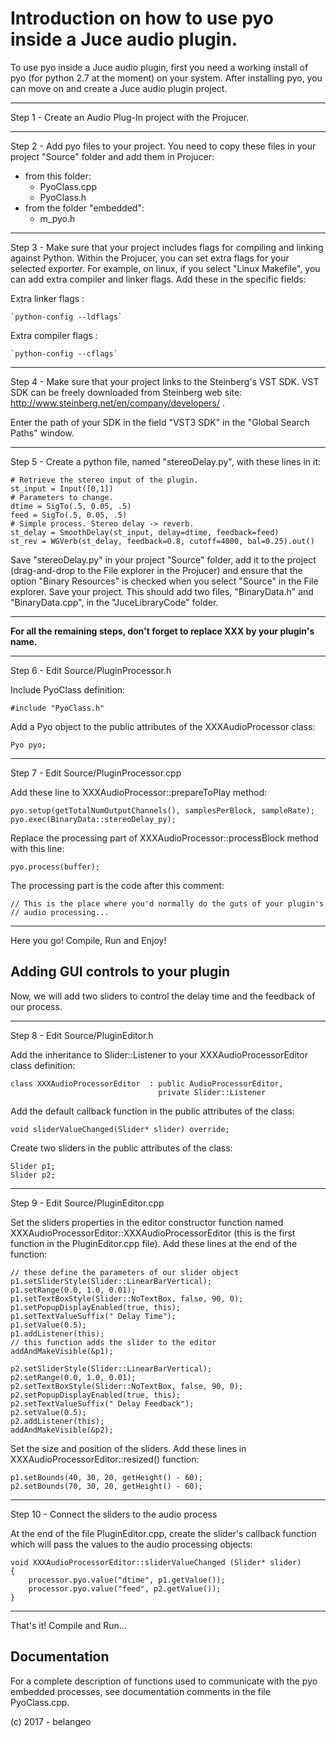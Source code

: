 Introduction on how to use pyo inside a Juce audio plugin.
========================================================== 

To use pyo inside a Juce audio plugin, first you need a working 
install of pyo (for python 2.7 at the moment) on your system.
After installing pyo, you can move on and create a Juce audio plugin project.

------------------------------------------------------------------------------
Step 1 - Create an Audio Plug-In project with the Projucer. 

------------------------------------------------------------------------------
Step 2 - Add pyo files to your project. You need to copy these files in your
project "Source" folder and add them in Projucer:

- from this folder:
  * PyoClass.cpp
  * PyoClass.h
- from the folder "embedded":
  * m_pyo.h

------------------------------------------------------------------------------
Step 3 - Make sure that your project includes flags for compiling 
and linking against Python. Within the Projucer, you can set extra
flags for your selected exporter. For example, on linux, if you select
"Linux Makefile", you can add extra compiler and linker flags. Add 
these in the specific fields:

Extra linker flags :

    `python-config --ldflags`

Extra compiler flags :

    `python-config --cflags`

------------------------------------------------------------------------------
Step 4 - Make sure that your project links to the Steinberg's VST SDK.
VST SDK can be freely downloaded from Steinberg web site:
http://www.steinberg.net/en/company/developers/ .

Enter the path of your SDK in the field "VST3 SDK" in the "Global Search Paths"
window.

------------------------------------------------------------------------------
Step 5 - Create a python file, named "stereoDelay.py", with these lines in 
it:

    # Retrieve the stereo input of the plugin.
    st_input = Input([0,1])
    # Parameters to change.
    dtime = SigTo(.5, 0.05, .5)
    feed = SigTo(.5, 0.05, .5)
    # Simple process. Stereo delay -> reverb.
    st_delay = SmoothDelay(st_input, delay=dtime, feedback=feed)
    st_rev = WGVerb(st_delay, feedback=0.8, cutoff=4000, bal=0.25).out()

Save "stereoDelay.py" in your project "Source" folder, add it to the project 
(drag-and-drop to the File explorer in the Projucer) and ensure that the 
option "Binary Resources" is checked when you select "Source" in the File 
explorer. Save your project. This should add two files, "BinaryData.h" and 
"BinaryData.cpp", in the "JuceLibraryCode" folder.
 
------------------------------------------------------------------------------

**For all the remaining steps, don't forget to replace XXX by your plugin's
name.**

------------------------------------------------------------------------------

Step 6 - Edit Source/PluginProcessor.h

Include PyoClass definition:

    #include "PyoClass.h"

Add a Pyo object to the public attributes of the XXXAudioProcessor class:

    Pyo pyo;

------------------------------------------------------------------------------
Step 7 - Edit Source/PluginProcessor.cpp

Add these line to XXXAudioProcessor::prepareToPlay method:

    pyo.setup(getTotalNumOutputChannels(), samplesPerBlock, sampleRate);
    pyo.exec(BinaryData::stereoDelay_py);

Replace the processing part of XXXAudioProcessor::processBlock method with this
line:

    pyo.process(buffer);

The processing part is the code after this comment:

    // This is the place where you'd normally do the guts of your plugin's
    // audio processing...

------------------------------------------------------------------------------

Here you go! Compile, Run and Enjoy!


Adding GUI controls to your plugin
----------------------------------

Now, we will add two sliders to control the delay time and the feedback
of our process.

------------------------------------------------------------------------------
Step 8 - Edit Source/PluginEditor.h

Add the inheritance to Slider::Listener to your XXXAudioProcessorEditor
class definition:

    class XXXAudioProcessorEditor  : public AudioProcessorEditor, 
                                     private Slider::Listener
 
Add the default callback function in the public attributes of the class:
    
    void sliderValueChanged(Slider* slider) override;

Create two sliders in the public attributes of the class:
    
    Slider p1;
    Slider p2;

------------------------------------------------------------------------------
Step 9 - Edit Source/PluginEditor.cpp

Set the sliders properties in the editor constructor function named
XXXAudioProcessorEditor::XXXAudioProcessorEditor (this is the first function
in the PluginEditor.cpp file). Add these lines at the end of the function:
    
    // these define the parameters of our slider object
    p1.setSliderStyle(Slider::LinearBarVertical);
    p1.setRange(0.0, 1.0, 0.01);
    p1.setTextBoxStyle(Slider::NoTextBox, false, 90, 0);
    p1.setPopupDisplayEnabled(true, this);
    p1.setTextValueSuffix(" Delay Time");
    p1.setValue(0.5);
    p1.addListener(this);
    // this function adds the slider to the editor
    addAndMakeVisible(&p1);

    p2.setSliderStyle(Slider::LinearBarVertical);
    p2.setRange(0.0, 1.0, 0.01);
    p2.setTextBoxStyle(Slider::NoTextBox, false, 90, 0);
    p2.setPopupDisplayEnabled(true, this);
    p2.setTextValueSuffix(" Delay Feedback");
    p2.setValue(0.5);
    p2.addListener(this);
    addAndMakeVisible(&p2);

Set the size and position of the sliders. Add these lines in 
XXXAudioProcessorEditor::resized() function:
    
    p1.setBounds(40, 30, 20, getHeight() - 60);
    p2.setBounds(70, 30, 20, getHeight() - 60);

------------------------------------------------------------------------------
Step 10 - Connect the sliders to the audio process

At the end of the file PluginEditor.cpp, create the slider's callback 
function which will pass the values to the audio processing objects:
    
    void XXXAudioProcessorEditor::sliderValueChanged (Slider* slider)
    {
        processor.pyo.value("dtime", p1.getValue());
        processor.pyo.value("feed", p2.getValue());
    }

------------------------------------------------------------------------------

That's it! Compile and Run...

Documentation
-------------

For a complete description of functions used to communicate with the pyo 
embedded processes, see documentation comments in the file PyoClass.cpp.


(c) 2017 - belangeo
